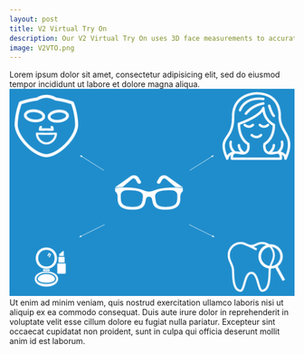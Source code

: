 ```yaml
---
layout: post
title: V2 Virtual Try On
description: Our V2 Virtual Try On uses 3D face measurements to accurately fit eyewear on the users face in the accurate size ratio in real-time.
image: V2VTO.png
---
```


Lorem ipsum dolor sit amet, consectetur adipisicing elit, sed do eiusmod tempor incididunt ut labore et dolore magna aliqua.<br>
![SDK Expansion](/assets/images/sdk.png "SDK Expansion")<br>
Ut enim ad minim veniam, quis nostrud exercitation ullamco laboris nisi ut aliquip ex ea commodo consequat. Duis aute irure dolor in reprehenderit in voluptate velit esse cillum dolore eu fugiat nulla pariatur. Excepteur sint occaecat cupidatat non proident, sunt in culpa qui officia deserunt mollit anim id est laborum.

